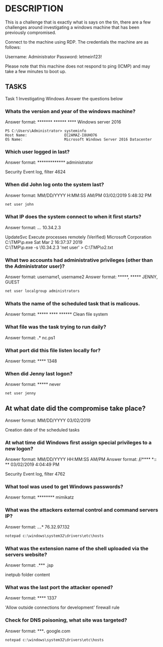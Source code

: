 # DESCRIPTION

This is a challenge that is exactly what is says on the tin, there are a few challenges around investigating a windows machine that has been previously compromised.

Connect to the machine using RDP. The credentials the machine are as follows:

Username: Administrator
Password: letmein123!

Please note that this machine does not respond to ping (ICMP) and may take a few minutes to boot up.

## TASKS

Task 1  Investigating Windows
Answer the questions below

### Whats the version and year of the windows machine?

Answer format: ******* ****** ****
Windows server 2016

``` text
PS C:\Users\Administrator> systeminfo
Host Name:                 EC2AMAZ-I8UHO76
OS Name:                   Microsoft Windows Server 2016 Datacenter
```

### Which user logged in last?

Answer format: *************
administrator

Security Event log, filter 4624

### When did John log onto the system last?

Answer format: MM/DD/YYYY H:MM:SS AM/PM
03/02/2019 5:48:32 PM

``` cmd
net user john
```

### What IP does the system connect to when it first starts?

Answer format: **.**.*.*
10.34.2.3

UpdateSvc	Execute processes remotely	(Verified) Microsoft Corporation	C:\TMP\p.exe	Sat Mar  2 16:37:37 2019	
C:\TMP\p.exe -s \\10.34.2.3 'net user' > C:\TMP\o2.txt

### What two accounts had administrative privileges (other than the Administrator user)?

Answer format: username1, username2
Answer format: *****, *****
JENNY, GUEST

``` cmd
net user localgroup administrators
```

### Whats the name of the scheduled task that is malicous.

Answer format: ***** **** ******
Clean file system

### What file was the task trying to run daily?

Answer format: **.***
nc.ps1

### What port did this file listen locally for?

Answer format: ****
1348

### When did Jenny last logon?

Answer format: *****
never

``` cmd
net user jenny
```

## At what date did the compromise take place?

Answer format: MM/DD/YYYY
03/02/2019

Creation date of the scheduled tasks

### At what time did Windows first assign special privileges to a new logon?

Answer format: MM/DD/YYYY HH:MM:SS AM/PM
Answer format: **/**/**** *:**:** **
03/02/2019 4:04:49 PM

Security Event log, filter 4762

### What tool was used to get Windows passwords?

Answer format: ********
mimikatz

### What was the attackers external control and command servers IP?

Answer format: **.**.**.***
76.32.97.132

``` cmd
notepad c:\windows\system32\drivers\etc\hosts
```

### What was the extension name of the shell uploaded via the servers website?

Answer format: .***
.jsp

inetpub folder content

### What was the last port the attacker opened?

Answer format: ****
1337

'Allow outside connections for development' firewall rule

### Check for DNS poisoning, what site was targeted?

Answer format: ******.***
google.com

``` cmd
notepad c:\windows\system32\drivers\etc\hosts
```
